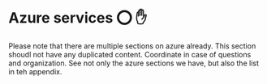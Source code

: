 # Azure services :o: :hand:

Please note that there are multiple sections on azure already. This section shoudl not have any duplicated content.
Coordinate in case of questions and organization. See not only the azure sections we have, but also the list in teh appendix.